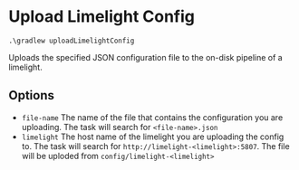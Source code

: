 # Upload Limelight Config

`.\gradlew uploadLimelightConfig`

Uploads the specified JSON configuration file to the on-disk pipeline of a limelight.

## Options
- `file-name` The name of the file that contains the configuration you are uploading. The task will search for `<file-name>.json`
- `limelight` The host name of the limelight you are uploading the config to. The task will search for `http://limelight-<limelight>:5807`. The file will be uploded from `config/limelight-<limelight>`
